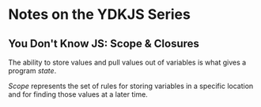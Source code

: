 # Notes on the YDKJS Series

## You Don't Know JS: Scope & Closures

The ability to store values and pull values out of variables is what gives a program *state*.

*Scope* represents the set of rules for storing variables in a specific location and for finding those values at a later time.

